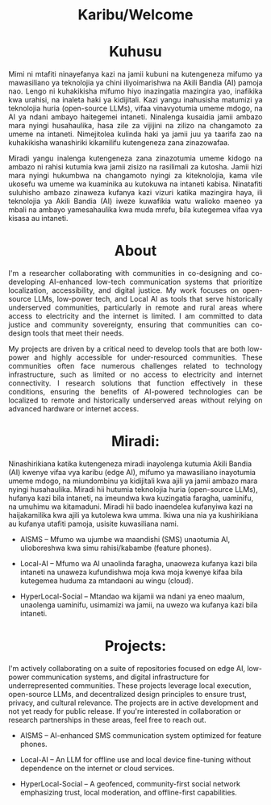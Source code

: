 <h1 align="center"> Karibu/Welcome </h1>

<h1 align="center"> Kuhusu </h1>
<p align="justify"> Mimi ni mtafiti ninayefanya kazi na jamii kubuni na kutengeneza mifumo ya mawasiliano ya teknolojia ya chini iliyoimarishwa na Akili Bandia (AI) pamoja nao. Lengo ni kuhakikisha mifumo hiyo inazingatia mazingira yao, inafikika kwa urahisi, na inaleta haki ya kidijitali. Kazi yangu inahusisha matumizi ya teknolojia huria (open-source LLMs), vifaa vinavyotumia umeme mdogo, na AI ya ndani ambayo haitegemei intaneti. Ninalenga kusaidia jamii ambazo mara nyingi husahaulika, hasa zile za vijijini na zilizo na changamoto za umeme na intaneti. Nimejitolea kulinda haki ya jamii juu ya taarifa zao na kuhakikisha wanashiriki kikamilifu kutengeneza zana zinazowafaa.</h3>

<p align="justify"> Miradi yangu inalenga kutengeneza zana zinazotumia umeme kidogo na ambazo ni rahisi kutumia kwa jamii zisizo na rasilimali za kutosha. Jamii hizi mara nyingi hukumbwa na changamoto nyingi za kiteknolojia, kama vile ukosefu wa umeme wa kuaminika au kutokuwa na intaneti kabisa. Ninatafiti suluhisho ambazo zinaweza kufanya kazi vizuri katika mazingira haya, ili teknolojia ya Akili Bandia (AI) iweze kuwafikia watu walioko maeneo ya mbali na ambayo yamesahaulika kwa muda mrefu, bila kutegemea vifaa vya kisasa au intaneti.</h3>


<h1 align="center"> About </h1>
<p align="justify"> I'm a researcher collaborating with communities in co-designing and co-developing AI-enhanced low-tech communication systems that prioritize localization, accessibility, and digital justice. My work focuses on open-source LLMs, low-power tech, and Local AI as tools that serve historically underserved communities, particularly in remote and rural areas where access to electricity and the internet is limited. I am committed to data justice and community sovereignty, ensuring that communities can co-design tools that meet their needs.</h3>

<p align="justify"> My projects are driven by a critical need to develop tools that are both low-power and highly accessible for under-resourced communities. These communities often face numerous challenges related to technology infrastructure, such as limited or no access to electricity and internet connectivity. I research solutions that function effectively in these conditions, ensuring the benefits of AI-powered technologies can be localized to remote and historically underserved areas without relying on advanced hardware or internet access.</h3>




<p align="justify">

  <p align="justify"> 

<h1 align="center"> Miradi: </h1>

Ninashirikiana katika kutengeneza miradi inayolenga kutumia Akili Bandia (AI) kwenye vifaa vya karibu (edge AI), mifumo ya mawasiliano inayotumia umeme mdogo, na miundombinu ya kidijitali kwa ajili ya jamii ambazo mara nyingi husahaulika. Miradi hii hutumia teknolojia huria (open-source LLMs), hufanya kazi bila intaneti, na imeundwa kwa kuzingatia faragha, uaminifu, na umuhimu wa kitamaduni. Miradi hii bado inaendelea kufanyiwa kazi na haijakamilika kwa ajili ya kutolewa kwa umma. Ikiwa una nia ya kushirikiana au kufanya utafiti pamoja, usisite kuwasiliana nami.

- AISMS – Mfumo wa ujumbe wa maandishi (SMS) unaotumia AI, ulioboreshwa kwa simu rahisi/kabambe (feature phones).

- Local-AI – Mfumo wa AI unaolinda faragha, unaoweza kufanya kazi bila intaneti na unaweza kufundishwa moja kwa moja kwenye kifaa bila kutegemea huduma za mtandaoni au wingu (cloud).

- HyperLocal-Social – Mtandao wa kijamii wa ndani ya eneo maalum, unaolenga uaminifu, usimamizi wa jamii, na uwezo wa kufanya kazi bila intaneti.

</h3>
  

<h1 align="center"> Projects: </h1>

I'm actively collaborating on a suite of repositories focused on edge AI, low-power communication systems, and digital infrastructure for underrepresented communities. These projects leverage local execution, open-source LLMs, and decentralized design principles to ensure trust, privacy, and cultural relevance. The projects are in active development and not yet ready for public release.  If you're interested in collaboration or research partnerships in these areas, feel free to reach out.

- AISMS – AI-enhanced SMS communication system optimized for feature phones.

- Local-AI – An LLM for offline use and local device fine-tuning without dependence on the internet or cloud services.

- HyperLocal-Social – A geofenced, community-first social network emphasizing trust, local moderation, and offline-first capabilities.</h3>
<p align="justify">

  
</p>
